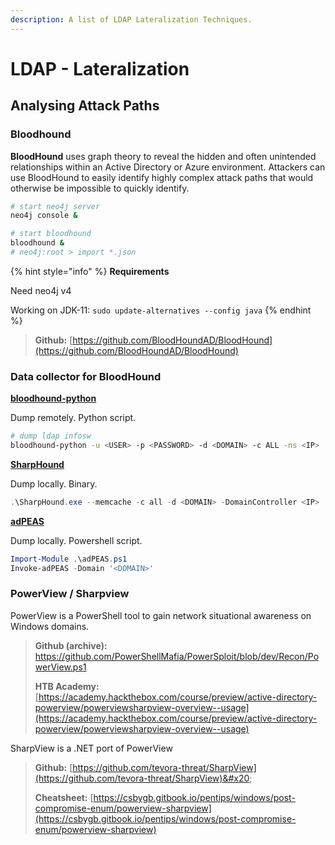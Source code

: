 ```yaml
---
description: A list of LDAP Lateralization Techniques.
---
```


# LDAP - Lateralization

## Analysing Attack Paths

### Bloodhound

**BloodHound** uses graph theory to reveal the hidden and often unintended relationships within an Active Directory or Azure environment. Attackers can use BloodHound to easily identify highly complex attack paths that would otherwise be impossible to quickly identify.

```bash
# start neo4j server
neo4j console &

# start bloodhound
bloodhound &
# neo4j:root > import *.json
```

{% hint style="info" %}
**Requirements**

Need neo4j v4

Working on JDK-11: `sudo update-alternatives --config java`
{% endhint %}

> **Github:** [https://github.com/BloodHoundAD/BloodHound](https://github.com/BloodHoundAD/BloodHound)

### Data collector for BloodHound

[**bloodhound-python**](https://github.com/fox-it/BloodHound.py)

Dump remotely. Python script.

```bash
# dump ldap infosw
bloodhound-python -u <USER> -p <PASSWORD> -d <DOMAIN> -c ALL -ns <IP>
```

[**SharpHound**](https://github.com/BloodHoundAD/SharpHound)

Dump locally. Binary.

```powershell
.\SharpHound.exe --memcache -c all -d <DOMAIN> -DomainController <IP>
```

[**adPEAS**](https://github.com/61106960/adPEAS)

Dump locally. Powershell script.

```powershell
Import-Module .\adPEAS.ps1
Invoke-adPEAS -Domain '<DOMAIN>'
```

### PowerView / Sharpview

PowerView is a PowerShell tool to gain network situational awareness on Windows domains.

> **Github (archive):** [https://github.com/PowerShellMafia/PowerSploit/blob/dev/Recon/PowerView.ps1 ](https://github.com/PowerShellMafia/PowerSploit/blob/dev/Recon/PowerView.ps1)
>
> **HTB Academy:** [https://academy.hackthebox.com/course/preview/active-directory-powerview/powerviewsharpview-overview--usage](https://academy.hackthebox.com/course/preview/active-directory-powerview/powerviewsharpview-overview--usage)

SharpView is a .NET port of PowerView

> **Github:** [https://github.com/tevora-threat/SharpView](https://github.com/tevora-threat/SharpView)&#x20;
>
> **Cheatsheet:** [https://csbygb.gitbook.io/pentips/windows/post-compromise-enum/powerview-sharpview](https://csbygb.gitbook.io/pentips/windows/post-compromise-enum/powerview-sharpview)
